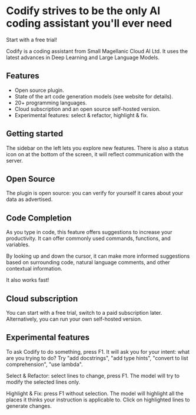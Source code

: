 # Codify strives to be the only AI coding assistant you'll ever need
Start with a free trial!

Codify is a coding assistant from Small Magellanic Cloud AI Ltd. It uses the latest advances in Deep Learning and Large Language Models.


## Features
- Open source plugin.
- State of the art code generation models (see website for details).
- 20+ programming languages.
- Cloud subscription and an open source self-hosted version.
- Experimental features: select & refactor, highlight & fix.

## Getting started
The sidebar on the left lets you explore new features. There is also a status icon on at the bottom of the screen, it will reflect communication with the server.

## Open Source
The plugin is open source: you can verify for yourself it cares about your data as advertised.

## Code Completion
As you type in code, this feature offers suggestions to increase your productivity. It can offer commonly used commands, functions, and variables.

By looking up and down the cursor, it can make more informed suggestions based on surrounding code, natural language comments, and other contextual information.

It also works fast!


## Cloud subscription
You can start with a free trial, switch to a paid subscription later. Alternatively, you can run your own self-hosted version.


## Experimental features
To ask Codify to do something, press F1. It will ask you for your intent: what are you trying to do? Try "add docstrings", "add type hints", "convert to list comprehension", "use lambda".

Select & Refactor: select lines to change, press F1. The model will try to modify the selected lines only.

Highlight & Fix: press F1 without selection. The model will highlight all the places it thinks your instruction is applicable to. Click on highlighted lines to generate changes.

